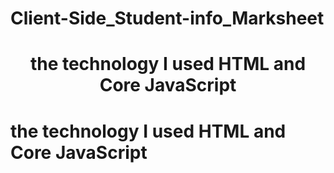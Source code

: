 # Client-Side_Student-info_Marksheet

<h1 align="center">
  the technology I used HTML and Core JavaScript
</h1>
<h1>
  the technology I used HTML and Core JavaScript
</h1>
